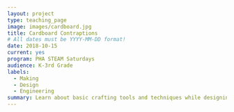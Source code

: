 ```yaml
---
layout: project
type: teaching_page
image: images/cardboard.jpg
title: Cardboard Contraptions
# All dates must be YYYY-MM-DD format!
date: 2018-10-15
current: yes
program: PHA STEAM Saturdays
audience: K-3rd Grade
labels:
  - Making
  - Design
  - Engineering
summary: Learn about basic crafting tools and techniques while designing and building cardboard toys, games, and machines!
---
```

